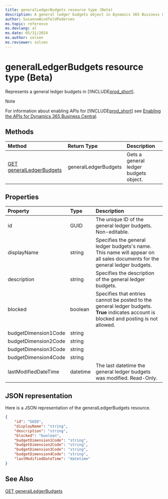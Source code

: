 ```yaml
---
title: generalLedgerBudgets resource type (Beta)
description: A general ledger budgets object in Dynamics 365 Business Central.
author: SusanneWindfeldPedersen
ms.topic: reference
ms.devlang: al
ms.date: 05/31/2024
ms.author: solsen
ms.reviewer: solsen
---
```


# generalLedgerBudgets resource type (Beta)

<!-- START>DO_NOT_EDIT -->
<!-- IMPORTANT:Do not edit any of the content between here and the END>DO_NOT_EDIT. -->
Represents a general ledger budgets in [!INCLUDE[prod_short](../../../includes/prod_short.md)].

> [!NOTE]
> For information about enabling APIs for [!INCLUDE[prod_short](../../../includes/prod_short.md)] see [Enabling the APIs for Dynamics 365 Business Central](../../../api-reference/v2.0/enabling-apis-for-dynamics-nav.md).

## Methods

| Method | Return Type|Description |
|:--------------------|:-----------|:-------------------------|
|[GET generalLedgerBudgets](../api/dynamics_generalledgerbudgets_get.md)|generalLedgerBudgets|Gets a general ledger budgets object.|



## Properties

| Property           | Type   |Description     |
|:-------------------|:-------|:---------------|
|id|GUID|The unique ID of the general ledger budgets. Non-editable.|
|displayName|string|Specifies the general ledger budgets's name. This name will appear on all sales documents for the general ledger budgets.|
|description|string|Specifies the description of the general ledger budgets.|
|blocked|boolean|Specifies that entries cannot be posted to the general ledger budgets. **True** indicates account is blocked and posting is not allowed.|
|budgetDimension1Code|string||
|budgetDimension2Code|string||
|budgetDimension3Code|string||
|budgetDimension4Code|string||
|lastModifiedDateTime|datetime|The last datetime the general ledger budgets was modified. Read-Only.|

## JSON representation

Here is a JSON representation of the generalLedgerBudgets resource.


```json
{
    "id": "GUID",
    "displayName": "string",
    "description": "string",
    "blocked": "boolean",
    "budgetDimension1Code": "string",
    "budgetDimension2Code": "string",
    "budgetDimension3Code": "string",
    "budgetDimension4Code": "string",
    "lastModifiedDateTime": "datetime"
}
```
<!-- IMPORTANT: END>DO_NOT_EDIT -->

## See Also
[GET generalLedgerBudgets](../api/dynamics_generalledgerbudgets_get.md)
